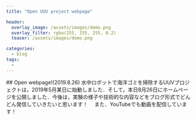 ```yaml
---
title: "Open UUV project webpage"

header:
  overlay_image: /assets/images/demo.png
  overlay_filter: rgba(255, 255, 255, 0.2)
  teaser: /assets/images/demo.png

categories:
  - blog
tags:
  -
---
```

<div class="row">

<div class="medium-12  columns" markdown="1">
## Open webpage!(2019.8.26)
水中ロボットで海洋ゴミを掃除するUUVプロジェクトは，2019年5月某日に始動しました．そして，本日8月26日にホームページを公開しました．今後は，実験の様子や技術的な内容などをブログ形式でどんどん発信していきたいと思います！　
また．YouTubeでも動画を配信しています！
